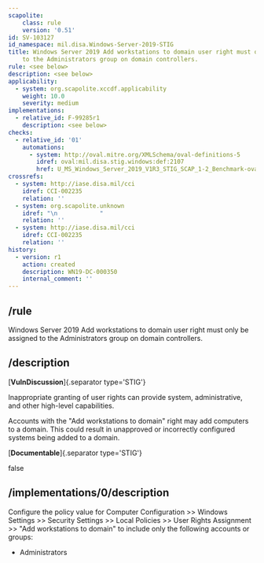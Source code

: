 ```yaml
---
scapolite:
    class: rule
    version: '0.51'
id: SV-103127
id_namespace: mil.disa.Windows-Server-2019-STIG
title: Windows Server 2019 Add workstations to domain user right must only be assigned
    to the Administrators group on domain controllers.
rule: <see below>
description: <see below>
applicability:
  - system: org.scapolite.xccdf.applicability
    weight: 10.0
    severity: medium
implementations:
  - relative_id: F-99285r1
    description: <see below>
checks:
  - relative_id: '01'
    automations:
      - system: http://oval.mitre.org/XMLSchema/oval-definitions-5
        idref: oval:mil.disa.stig.windows:def:2107
        href: U_MS_Windows_Server_2019_V1R3_STIG_SCAP_1-2_Benchmark-oval.xml
crossrefs:
  - system: http://iase.disa.mil/cci
    idref: CCI-002235
    relation: ''
  - system: org.scapolite.unknown
    idref: "\n            "
    relation: ''
  - system: http://iase.disa.mil/cci
    idref: CCI-002235
    relation: ''
history:
  - version: r1
    action: created
    description: WN19-DC-000350
    internal_comment: ''
---
```



## /rule

Windows Server 2019 Add workstations to domain user right must only be assigned to the Administrators group on domain controllers.

## /description

[**VulnDiscussion**]{.separator type='STIG'}

Inappropriate granting of user rights can provide system, administrative, and other high-level capabilities.

Accounts with the "Add workstations to domain" right may add computers to a domain. This could result in unapproved or incorrectly configured systems being added to a domain.

[**Documentable**]{.separator type='STIG'}

false

## /implementations/0/description

Configure the policy value for Computer Configuration >> Windows Settings >> Security Settings >> Local Policies >> User Rights Assignment >> "Add workstations to domain" to include only the following accounts or groups:

- Administrators
